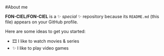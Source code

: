 #About me


**FON-CIEL/FON-CIEL** is a ✨ _special_ ✨ repository because its `README.md` (this file) appears on your GitHub profile.

Here are some ideas to get you started:

- 🎞 I like to watch movies & series
- ✨ I like to play video games
